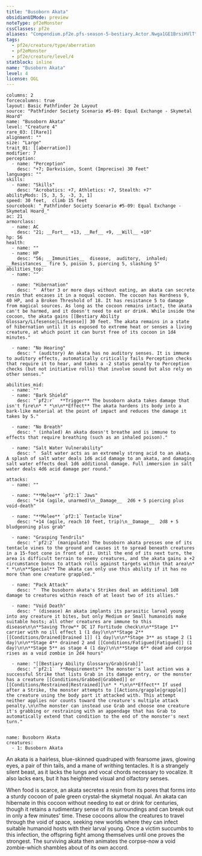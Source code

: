 ```yaml
---
title: "Busoborn Akata"
obsidianUIMode: preview
noteType: pf2eMonster
cssClasses: pf2e
aliases: "Compendium.pf2e.pfs-season-5-bestiary.Actor.Nwga1GE1BrsiHVlT" 
tags:
  - pf2e/creature/type/aberration
  - pf2eMonster
  - pf2e/creature/level/4
statblock: inline
name: "Busoborn Akata"
level: 4
license: OGL
---
```


```statblock
columns: 2
forcecolumns: true
layout: Basic Pathfinder 2e Layout
source: "Pathfinder Society Scenario #5-09: Equal Exchange - Skymetal Hoard"
name: "Busoborn Akata"
level: "Creature 4"
rare_03: [[Rare]]
alignment: ""
size: "Large"
trait_01: [[aberration]]
modifier: 7
perception:
  - name: "Perception"
    desc: "+7; Darkvision, Scent (Imprecise) 30 Feet"
languages: ""
skills:
  - name: "Skills"
    desc: "Acrobatics: +7, Athletics: +7, Stealth: +7"
abilityMods: [5, 3, 5, -3, 3, 1]
speed: 30 feet,  climb 15 feet
sourcebook: "_Pathfinder Society Scenario #5-09: Equal Exchange - Skymetal Hoard_"
ac: 21
armorclass:
  - name: AC
    desc: "21; __Fort__ +13, __Ref__ +9, __Will__ +10"
hp: 56
health:
  - name: ""
  - name: HP
    desc: "56; __Immunities__  disease,  auditory,  inhaled; __Resistances__ fire 5, poison 5, piercing 5, slashing 5"
abilities_top:
  - name: ""

  - name: "Hibernation"
    desc: "  After 3 or more days without eating, an akata can secrete resin that encases it in a noqual cocoon. The cocoon has Hardness 9, 40 HP, and a Broken Threshold of 18. It has resistance 5 to damage from magical sources. As long as the cocoon remains intact, the akata can't be harmed, and it doesn't need to eat or drink. While inside the cocoon, the akata gains [[Bestiary Ability Glossary/Lifesense|Lifesense]] 30 feet. The akata remains in a state of hibernation until it is exposed to extreme heat or senses a living creature, at which point it can burst free of its cocoon in 1d4 minutes."

  - name: "No Hearing"
    desc: " (auditory) An akata has no auditory senses. It is immune to auditory effects, automatically critically fails Perception checks that require it to hear, and takes a -2 status penalty to Perception checks (but not initiative rolls) that involve sound but also rely on other senses."

abilities_mid:
  - name: ""
  - name: "Bark Shield"
    desc: "`pf2:r`  **Trigger** The busoborn akata takes damage that isn't fire\n* * *\n\n**Effect** The akata hardens its body into a bark-like material at the point of impact and reduces the damage it takes by 5."

  - name: "No Breath"
    desc: " (inhaled) An akata doesn't breathe and is immune to effects that require breathing (such as an inhaled poison)."

  - name: "Salt Water Vulnerability"
    desc: "  Salt water acts as an extremely strong acid to an akata. A splash of salt water deals 1d6 acid damage to an akata, and damaging salt water effects deal 1d6 additional damage. Full immersion in salt water deals 4d6 acid damage per round."

attacks:
  - name: ""

  - name: "**Melee** `pf2:1` Jaws"
    desc: "+14 (agile, unarmed)\n__Damage__  2d6 + 5 piercing plus void-death"

  - name: "**Melee** `pf2:1` Tentacle Vine"
    desc: "+14 (agile, reach 10 feet, trip)\n__Damage__  2d8 + 5 bludgeoning plus grab"

  - name: "Grasping Tendrils"
    desc: "`pf2:2` (manipulate) The busoborn akata presses one of its tentacle vines to the ground and causes it to spread beneath creatures in a 15-foot cone in front of it. Until the end of its next turn, the area is difficult terrain to enemy creatures, and the akata gains a +2 circumstance bonus to attack rolls against targets within that area\n* * *\n\n**Special** The akata can only use this ability if it has no more than one creature grappled."

  - name: "Pack Attack"
    desc: "  The busoborn akata's Strikes deal an additional 1d8 damage to creatures within reach of at least two of its allies."

  - name: "Void Death"
    desc: " (disease) An akata implants its parasitic larval young into any creature it bites, but only Medium or Small humanoids make suitable hosts; all other creatures are immune to this disease\n\n**Saving Throw** DC 17 Fortitude check\n\n**Stage 1** carrier with no ill effect 1 (1 day)\n\n**Stage 2** [[Conditions/Drained|Drained 1]] (1 day)\n\n**Stage 3** as stage 2 (1 day)\n\n**Stage 4** drained 2 and [[Conditions/Fatigued|Fatigued]] (1 day)\n\n**Stage 5** as stage 4 (1 day)\n\n**Stage 6** dead and corpse rises as a void zombie in 2d4 hours"

  - name: "[[Bestiary Ability Glossary/Grab|Grab]]"
    desc: "`pf2:1`  **Requirements** The monster's last action was a successful Strike that lists Grab in its damage entry, or the monster has a creature [[Conditions/Grabbed|Grabbed]] or [[Conditions/Restrained|Restrained]]\n* * *\n\n**Effect** If used after a Strike, the monster attempts to [[Actions/grapple|grapple]] the creature using the body part it attacked with. This attempt neither applies nor counts toward the creature's multiple attack penalty.\n\nThe monster can instead use Grab and choose one creature it's grabbing or restraining with an appendage that has Grab to automatically extend that condition to the end of the monster's next turn."
 
```

```encounter-table
name: Busoborn Akata
creatures:
  - 1: Busoborn Akata
```



An akata is a hairless, blue-skinned quadruped with fearsome jaws, glowing eyes, a pair of thin tails, and a mane of writhing tentacles. It is a strangely silent beast, as it lacks the lungs and vocal chords necessary to vocalize. It also lacks ears, but it has heightened visual and olfactory senses.

When food is scarce, an akata secretes a resin from its pores that forms into a sturdy cocoon of pale green crystal-the skymetal noqual. An akata can hibernate in this cocoon without needing to eat or drink for centuries, though it retains a rudimentary sense of its surroundings and can break out in only a few minutes' time. These cocoons allow the creatures to travel through the void of space, seeking new worlds where they can infect suitable humanoid hosts with their larval young. Once a victim succumbs to this infection, the offspring fight among themselves until one proves the strongest. The surviving akata then animates the corpse-now a void zombie-which shambles about of its own accord.
